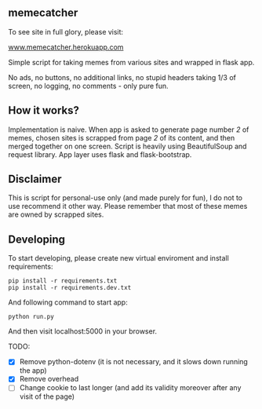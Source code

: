 ## memecatcher

To see site in full glory, please visit:

www.memecatcher.herokuapp.com

Simple script for taking memes from various sites and wrapped in flask app.

No ads, no buttons, no additional links, no stupid headers taking
1/3 of screen, no logging, no comments - only pure fun.

## How it works?

Implementation is naive.
When app is asked to generate page number *2* of memes, chosen sites is 
scrapped from page *2* of its content, and then merged together on one screen.
Script is heavily using BeautifulSoup and request library.
App layer uses flask and flask-bootstrap.

## Disclaimer

This is script for personal-use only (and made purely for fun),
I do not to use recommend it other way.
Please remember that most of these memes are owned by scrapped sites.

## Developing

To start developing, please create new virtual enviroment
and install requirements:

```
pip install -r requirements.txt
pip install -r requirements.dev.txt
```

And following command to start app:

```
python run.py
```

And then visit localhost:5000 in your browser.

TODO:
- [x] Remove python-dotenv (it is not necessary, and it slows down running the app)
- [x] Remove overhead
- [ ] Change cookie to last longer (and add its validity moreover after any visit of the page) 
